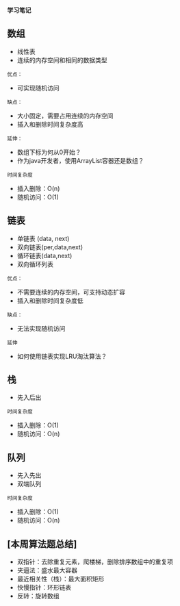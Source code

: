 **学习笔记**

数组
------

- 线性表
- 连续的内存空间和相同的数据类型

`优点：`
- 可实现随机访问

`缺点：`
- 大小固定，需要占用连续的内存空间
- 插入和删除时间复杂度高


`延伸：`
- 数组下标为何从0开始？
- 作为java开发者，使用ArrayList容器还是数组？

`时间复杂度`
- 插入删除：O(n)
- 随机访问：O(1)



链表
------

- 单链表 (data, next)
- 双向链表(per,data,next)
- 循环链表(data,next)
- 双向循环列表

`优点：`
- 不需要连续的内存空间，可支持动态扩容
- 插入和删除时间复杂度低

`缺点：`
- 无法实现随机访问

`延伸`
- 如何使用链表实现LRU淘汰算法？



栈
------
- 先入后出

`时间复杂度`
- 插入删除：O(1)
- 随机访问：O(n)

队列
------
- 先入先出
- 双端队列


`时间复杂度`
- 插入删除：O(1)
- 随机访问：O(n)


[本周算法题总结]
-----

- 双指针：去除重复元素，爬楼梯，删除排序数组中的重复项
- 夹逼法：盛水最大容器
- 最近相关性（栈）：最大面积矩形
- 快慢指针：环形链表
- 反转：旋转数组